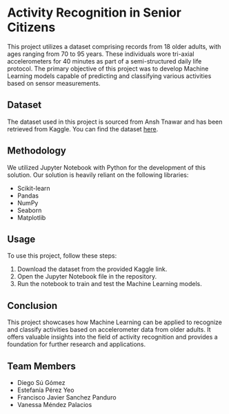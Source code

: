 # Activity Recognition in Senior Citizens  

This project utilizes a dataset comprising records from 18 older adults, with ages ranging from 70 to 95 years. These individuals wore tri-axial accelerometers for 40 minutes as part of a semi-structured daily life protocol. The primary objective of this project was to develop Machine Learning models capable of predicting and classifying various activities based on sensor measurements.

## Dataset
The dataset used in this project is sourced from Ansh Tnawar and has been retrieved from Kaggle. You can find the dataset [here](https://www.kaggle.com/datasets/anshtanwar/adult-subjects-70-95-years-activity-recognition).

## Methodology
We utilized Jupyter Notebook with Python for the development of this solution. Our solution is heavily reliant on the following libraries: 
- Scikit-learn
- Pandas
- NumPy
- Seaborn
- Matplotlib

## Usage
To use this project, follow these steps:
1. Download the dataset from the provided Kaggle link.
2. Open the Jupyter Notebook file in the repository.
3. Run the notebook to train and test the Machine Learning models.

## Conclusion
This project showcases how Machine Learning can be applied to recognize and classify activities based on accelerometer data from older adults. It offers valuable insights into the field of activity recognition and provides a foundation for further research and applications.

## Team Members
- Diego Sú Gómez
- Estefanía Pérez Yeo
- Francisco Javier Sanchez Panduro
- Vanessa Méndez Palacios
